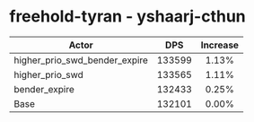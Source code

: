 # freehold-tyran - yshaarj-cthun
| Actor | DPS | Increase |
|---|:---:|:---:|
|higher_prio_swd_bender_expire|133599|1.13%|
|higher_prio_swd|133565|1.11%|
|bender_expire|132433|0.25%|
|Base|132101|0.00%|
